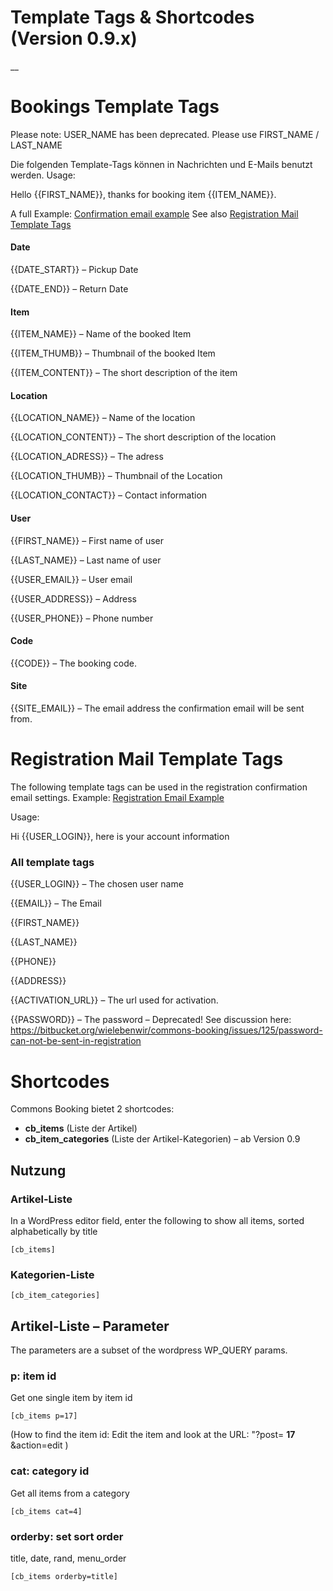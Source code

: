 #  Template Tags & Shortcodes (Version 0.9.x)

__

#  Bookings Template Tags

Please note: USER_NAME has been deprecated. Please use FIRST_NAME / LAST_NAME

Die folgenden Template-Tags können in Nachrichten und E-Mails benutzt werden.
Usage:

Hello <span v-pre>{{FIRST_NAME}}</span>, thanks for booking item <span v-pre>{{ITEM_NAME}}</span>.

A full Example: [Confirmation email example](https://dein-lastenrad.de/wiki/Confirmation_email_example) See also [ Registration Mail Template Tags ](https://dein-lastenrad.de/wiki/Registration_Mail_Template_Tags)

####  **Date**

<span v-pre>{{DATE_START}}</span> – Pickup Date

<span v-pre>{{DATE_END}}</span> – Return Date

####  **Item**

<span v-pre>{{ITEM_NAME}}</span> – Name of the booked Item

<span v-pre>{{ITEM_THUMB}}</span> – Thumbnail of the booked Item

<span v-pre>{{ITEM_CONTENT}}</span> – The short description of the item

####  **Location**

<span v-pre>{{LOCATION_NAME}}</span> – Name of the location

<span v-pre>{{LOCATION_CONTENT}}</span> – The short description of the location

<span v-pre>{{LOCATION_ADRESS}}</span> – The adress

<span v-pre>{{LOCATION_THUMB}}</span> – Thumbnail of the Location

<span v-pre>{{LOCATION_CONTACT}}</span> – Contact information

####  **User**

<span v-pre>{{FIRST_NAME}}</span> – First name of user

<span v-pre>{{LAST_NAME}}</span> – Last name of user

<span v-pre>{{USER_EMAIL}}</span> – User email

<span v-pre>{{USER_ADDRESS}}</span> – Address

<span v-pre>{{USER_PHONE}}</span> – Phone number

####  **Code**

<span v-pre>{{CODE}}</span> – The booking code.

####  **Site**

<span v-pre>{{SITE_EMAIL}}</span> – The email address the confirmation email will be sent from.

#  **Registration Mail Template Tags**

The following template tags can be used in the registration confirmation email
settings. Example: [ Registration Email Example ](https://dein-lastenrad.de/wiki/Registration_Email_Example)

Usage:

Hi <span v-pre>{{USER_LOGIN}}</span>, here is your account information

###  **All template tags**

<span v-pre>{{USER_LOGIN}}</span> – The chosen user name

<span v-pre>{{EMAIL}}</span> – The Email

<span v-pre>{{FIRST_NAME}}</span>

<span v-pre>{{LAST_NAME}}</span>

<span v-pre>{{PHONE}}</span>

<span v-pre>{{ADDRESS}}</span>

<span v-pre>{{ACTIVATION_URL}}</span> – The url used for activation.

<span v-pre>{{PASSWORD}}</span> – The password – Deprecated! See discussion here: [https://bitbucket.org/wielebenwir/commons-booking/issues/125/password-can-not-be-sent-in-registration ](https://bitbucket.org/wielebenwir/commons-booking/issues/125/password-can-not-be-sent-in-registration)

#  **Shortcodes**

Commons Booking bietet 2 shortcodes:

  * **cb_items** (Liste der Artikel) 
  * **cb_item_categories** (Liste der Artikel-Kategorien) – ab Version 0.9 

##  **Nutzung**

###  **Artikel-Liste**

In a WordPress editor field, enter the following to show all items, sorted
alphabetically by title

`[cb_items]`

###  **Kategorien-Liste**

`[cb_item_categories]`

##  **Artikel-Liste – Parameter**

The parameters are a subset of the wordpress WP_QUERY params.

###  **p: item id**

Get one single item by item id

`[cb_items p=17]`

(How to find the item id: Edit the item and look at the URL: "?post= **17**
&action=edit )

###  **cat: category id**

Get all items from a category

`[cb_items cat=4]`

###  **orderby: set sort order**

title, date, rand, menu_order

`[cb_items orderby=title]`

